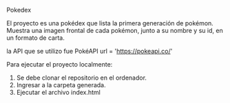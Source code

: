 Pokedex

El proyecto es una pokédex que lista la primera generación de pokémon.
Muestra una imagen frontal de cada pokémon, junto a su nombre y su id, en un formato de carta.

la API que se utilizo fue PokéAPI url = 'https://pokeapi.co/'

Para ejecutar el proyecto localmente:
 1. Se debe clonar el repositorio en el ordenador.
 2. Ingresar a la carpeta generada.
 3. Ejecutar el archivo index.html